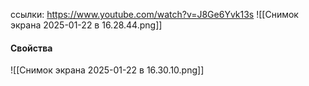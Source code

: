 ссылки: https://www.youtube.com/watch?v=J8Ge6Yvk13s
![[Снимок экрана 2025-01-22 в 16.28.44.png]]

#### Свойства
![[Снимок экрана 2025-01-22 в 16.30.10.png]]

